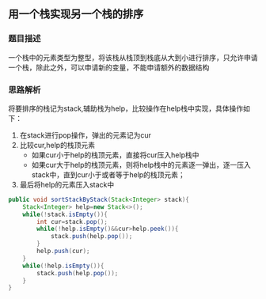 ## 用一个栈实现另一个栈的排序
### 题目描述
一个栈中的元素类型为整型，将该栈从栈顶到栈底从大到小进行排序，只允许申请一个栈，除此之外，可以申请新的变量，不能申请额外的数据结构
### 思路解析
将要排序的栈记为stack,辅助栈为help，比较操作在help栈中实现，具体操作如下：
1. 在stack进行pop操作，弹出的元素记为cur
2. 比较cur,help的栈顶元素
   - 如果cur小于help的栈顶元素，直接将cur压入help栈中
   - 如果cur大于help的栈顶元素，则将help栈中的元素逐一弹出，逐一压入stack中，直到cur小于或者等于help的栈顶元素；
3. 最后将help的元素压入stack中
```java
public void sortStackByStack(Stack<Integer> stack){
    Stack<Integer> help=new Stack<>();
    while(!stack.isEmpty()){
        int cur=stack.pop();
        while(!help.isEmpty()&&cur>help.peek()){
            stack.push(help.pop());
        }
        help.push(cur);
    }
    while(!help.isEmpty()){
        stack.push(help.pop());
    }
}
```

